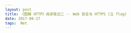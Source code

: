 ```yaml
---
layout: post
title: 《图解 HTTP》阅读笔记二 -- Web 安全与 HTTPS (立 flag)
date: 2017-08-27 
tags:  Net   
---
```


<br><br>

